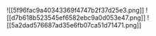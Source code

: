 ![[5f96fac9a40343369f4747b2f37d25e3.png]]
![[d7b618b523545ef6582ebc9a0d053e47.png]]
![[5a2dad576687ad35e6fb07ca51d71471.png]]
